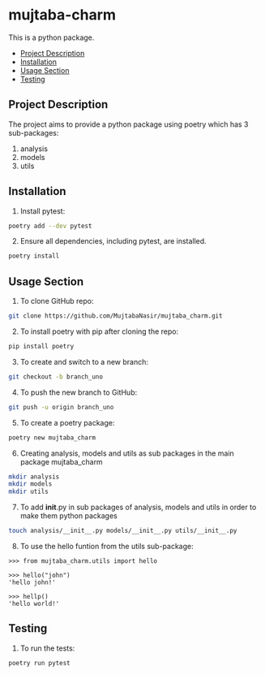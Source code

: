 # mujtaba-charm
This is a python package.


- [Project Description](#project-description)
- [Installation](#installation)
- [Usage Section](#usage-section)
- [Testing](#testing)

## Project Description
The project aims to provide a python package using poetry which has 3 sub-packages:
1. analysis
2. models
3. utils

## Installation
1. Install pytest:
```bash
poetry add --dev pytest
```

2. Ensure all dependencies, including pytest, are installed.
```bash
poetry install
```

## Usage Section
1. To clone GitHub repo:
```bash
git clone https://github.com/MujtabaNasir/mujtaba_charm.git
```

2. To install poetry with pip after cloning the repo:
```bash
pip install poetry
```

3. To create and switch to a new branch:
```bash
git checkout -b branch_uno
```

4. To push the new branch to GitHub:
```bash
git push -u origin branch_uno
```

5. To create a poetry package:
```bash
poetry new mujtaba_charm
```

6. Creating analysis, models and utils as sub packages in the main package mujtaba_charm
```bash
mkdir analysis
mkdir models
mkdir utils
```

7. To add __init__.py in sub packages of analysis, models and utils in order to make them python packages
```bash
touch analysis/__init__.py models/__init__.py utils/__init__.py
```

8. To use the hello funtion from the utils sub-package:
```
>>> from mujtaba_charm.utils import hello

>>> hello("john")
'hello john!'

>>> hellp()
'hello world!'
```

## Testing
1. To run the tests:
```
poetry run pytest
```
